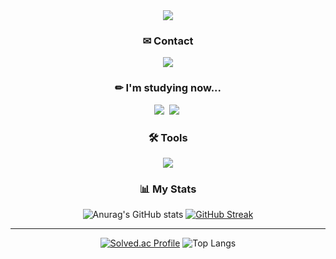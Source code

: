 <div align="center">
  <img src="https://i0.wp.com/www.printmag.com/wp-content/uploads/2021/02/4cbe8d_f1ed2800a49649848102c68fc5a66e53mv2.gif?fit=476%2C280&ssl=1" />
</div>

<div align="center">
<h3>✉ Contact</h3>
<a href="https://www.instagram.com/mk_is_mkkim?igsh=YXB1OTYxcDhxdmR0&utm_source=qr" target="_blank"><img src="https://img.shields.io/badge/mk_is_mkkim-E4405F?style=flat-square&logo=instagram&logoColor=FFFFFF"/></a>
</div>

<div align="center">
  <h3>✏ I'm studying now...</h3>
  <img src="https://img.shields.io/badge/React%20JS-61DAFB?style=for-the-badge&logo=react&logoColor=white" />&nbsp
  <img src="https://img.shields.io/badge/Django-092E20?style=for-the-badge&logo=django&logoColor=white" />&nbsp
</div>

<div align="center">
  <h3>🛠 Tools</h3>
  <a href="https://lab.ssafy.com/infinitelove367" target="_blank"><img src="https://img.shields.io/badge/infinitelove367-000000?style=flat-square&logo=gitlab&logoColor=FC6D26"/></a>
</div>

<div align="center">
  <h3>📊 My Stats</h3>
  
  ![Anurag's GitHub stats](https://github-readme-stats.vercel.app/api?username=mkkim68&show_icons=true&theme=nord)
  [![GitHub Streak](https://streak-stats.demolab.com?user=mkkim68&theme=dark&locale=ko&mode=weekly)](https://git.io/streak-stats)
  ___
  [![Solved.ac Profile](http://mazassumnida.wtf/api/v2/generate_badge?boj=kimmk7375)](https://solved.ac/kimmk7375/)
  ![Top Langs](https://github-readme-stats.vercel.app/api/top-langs/?username=mkkim68&layout=compact)
  
</div>
